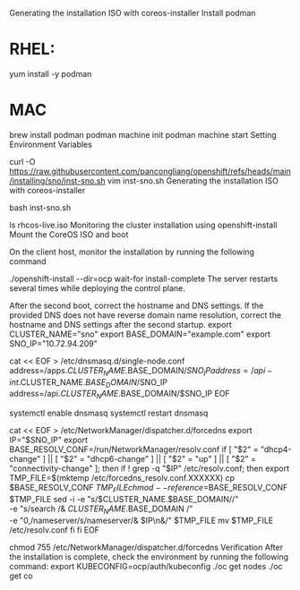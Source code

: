 Generating the installation ISO with coreos-installer
Install podman

# RHEL:
yum install -y podman

# MAC
brew install podman
podman machine init
podman machine start
Setting Environment Variables

curl -O https://raw.githubusercontent.com/pancongliang/openshift/refs/heads/main/installing/sno/inst-sno.sh
vim inst-sno.sh
Generating the installation ISO with coreos-installer

bash inst-sno.sh

ls rhcos-live.iso
Monitoring the cluster installation using openshift-install
Mount the CoreOS ISO and boot

On the client host, monitor the installation by running the following command

./openshift-install --dir=ocp wait-for install-complete
The server restarts several times while deploying the control plane.

After the second boot, correct the hostname and DNS settings.
If the provided DNS does not have reverse domain name resolution, correct the hostname and DNS settings after the second startup.
export CLUSTER_NAME="sno"
export BASE_DOMAIN="example.com"
export SNO_IP="10.72.94.209"

cat << EOF > /etc/dnsmasq.d/single-node.conf
address=/apps.$CLUSTER_NAME.$BASE_DOMAIN/$SNO_IP
address=/api-int.$CLUSTER_NAME.$BASE_DOMAIN/$SNO_IP
address=/api.$CLUSTER_NAME.$BASE_DOMAIN/$SNO_IP
EOF

systemctl enable dnsmasq
systemctl restart dnsmasq

cat << EOF > /etc/NetworkManager/dispatcher.d/forcedns
export IP="$SNO_IP"
export BASE_RESOLV_CONF=/run/NetworkManager/resolv.conf
if [ "$2" = "dhcp4-change" ] || [ "$2" = "dhcp6-change" ] || [ "$2" = "up" ] || [ "$2" = "connectivity-change" ]; then
    if ! grep -q "$IP" /etc/resolv.conf; then
      export TMP_FILE=$(mktemp /etc/forcedns_resolv.conf.XXXXXX)
      cp  $BASE_RESOLV_CONF $TMP_FILE
      chmod --reference=$BASE_RESOLV_CONF $TMP_FILE
      sed -i -e "s/$CLUSTER_NAME.$BASE_DOMAIN//" \
      -e "s/search /& $CLUSTER_NAME.$BASE_DOMAIN /" \
      -e "0,/nameserver/s/nameserver/& $IP\n&/" $TMP_FILE
      mv $TMP_FILE /etc/resolv.conf
    fi
fi
EOF

chmod 755 /etc/NetworkManager/dispatcher.d/forcedns
Verification
After the installation is complete, check the environment by running the following command:
export KUBECONFIG=ocp/auth/kubeconfig
./oc get nodes
./oc get co
